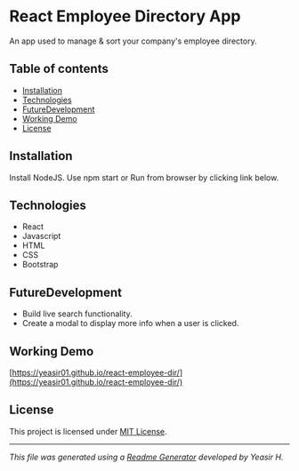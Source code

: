 
# React Employee Directory App
An app used to manage & sort your company's employee directory.
## Table of contents
* [Installation](#Installation)
* [Technologies](#Technologies)
* [FutureDevelopment](#FuturDevelopment)
* [Working Demo](#Technologies)
* [License](#License)
## Installation
Install NodeJS. 
Use npm start
or Run from browser by clicking link below.
## Technologies
* React
* Javascript
* HTML
* CSS
* Bootstrap
## FutureDevelopment
* Build live search functionality.
* Create a modal to display more info when a user is clicked.
## Working Demo
[https://yeasir01.github.io/react-employee-dir/](https://yeasir01.github.io/react-employee-dir/)
## License
This project is licensed under [MIT License](https://choosealicense.com/licenses/).
***

_This file was generated using a [Readme Generator](https://github.com/yeasir01/readme-generator) developed by Yeasir H._
